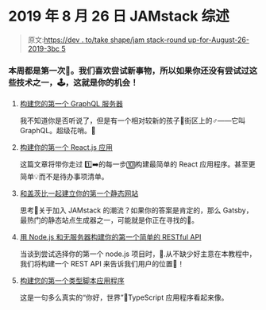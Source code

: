 # 2019 年 8 月 26 日 JAMstack 综述

> 原文:[https://dev . to/take shape/jam stack-round up-for-August-26-2019-3bc 5](https://dev.to/takeshape/jamstack-roundup-for-august-26th-2019-3bc5)

### 本周都是第一次🥇。我们喜欢尝试新事物，所以如果你还没有尝试过这些技术之一，🕹，这就是你的机会！

1.  [构建您的第一个 GraphQL 服务器](https://hackernoon.com/building-your-first-graphql-server-exbh3wpq)

    我不知道你是否听说了，但是有一个相对较新的孩子🚶街区上的‍♂️——它叫 GraphQL。超级花哨。🎉

2.  [构建你的第一个 React.js 应用](https://medium.com/learning-new-stuff/building-your-first-react-js-app-d53b0c98dc)

    这篇文章将带你走过 1️⃣➡️的每一步🔟构建最简单的 React 应用程序。甚至更简单💡而不是待办事项清单。

3.  [和盖茨比一起建立你的第一个静态网站](https://www.sitepoint.com/how-to-build-your-first-static-site-with-gatsby/)

    思考🤔关于加入 JAMstack 的潮流？如果你的答案是肯定的，那么 Gatsby，最热门的静态站点生成器之一，可能就是你正在寻找的🤩。

4.  [用 Node.js 和无服务器构建你的第一个简单的 RESTful API](https://medium.com/jengdahl/your-first-dead-simple-restful-api-with-node-js-and-serverless-b4f6bb9191f4)

    当谈到尝试选择你的第一个 node.js 项目时，🧠.从不缺少好主意在本教程中，我们将构建一个 REST API 来告诉我们用户的位置📩！

5.  [构建您的第一个类型脚本应用程序](https://visualstudiomagazine.com/articles/2018/04/05/your-first-typescript-application.aspx)

    这是一句多么真实的“你好，世界”👋TypeScript 应用程序看起来像。